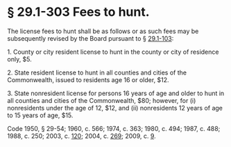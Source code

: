 # § 29.1-303 Fees to hunt.

<p>The license fees to hunt shall be as follows or as such fees may be subsequently revised by the Board pursuant to § <a href='http://law.lis.virginia.gov/vacode/29.1-103/'>29.1-103</a>:</p><p>1. County or city resident license to hunt in the county or city of residence only, $5.</p><p>2. State resident license to hunt in all counties and cities of the Commonwealth, issued to residents age 16 or older, $12.</p><p>3. State nonresident license for persons 16 years of age and older to hunt in all counties and cities of the Commonwealth, $80; however, for (i) nonresidents under the age of 12, $12, and (ii) nonresidents 12 years of age to 15 years of age, $15.</p><p>Code 1950, § 29-54; 1960, c. 566; 1974, c. 363; 1980, c. 494; 1987, c. 488; 1988, c. 250; 2003, c. <a href='http://lis.virginia.gov/cgi-bin/legp604.exe?031+ful+CHAP0120'>120</a>; 2004, c. <a href='http://lis.virginia.gov/cgi-bin/legp604.exe?041+ful+CHAP0269'>269</a>; 2009, c. <a href='http://lis.virginia.gov/cgi-bin/legp604.exe?091+ful+CHAP0009'>9</a>.</p>